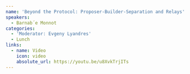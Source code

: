 ```yaml
---
name: 'Beyond the Protocol: Proposer-Builder-Separation and Relays'
speakers:
  - Barnab´e Monnot
categories:
  - 'Moderator: Evgeny Lyandres'
  - Lunch
links:
  - name: Video
    icon: video
    absolute_url: https://youtu.be/u8XvkTrjITs
---
```


